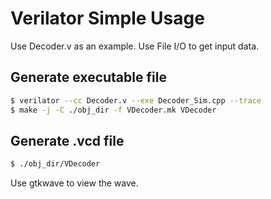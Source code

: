 # Verilator Simple Usage

Use Decoder.v as an example. Use File I/O to get input data.

## Generate executable file

```bash
$ verilator --cc Decoder.v --exe Decoder_Sim.cpp --trace
$ make -j -C ./obj_dir -f VDecoder.mk VDecoder
```

## Generate .vcd file

```bash
$ ./obj_dir/VDecoder
```

Use gtkwave to view the wave.
